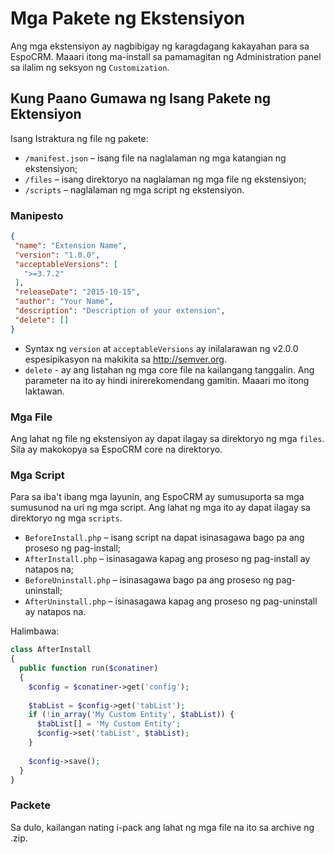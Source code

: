 # Mga Pakete ng Ekstensiyon

Ang mga ekstensiyon ay nagbibigay ng karagdagang kakayahan para sa EspoCRM. Maaari itong ma-install sa pamamagitan ng Administration panel sa ilalim ng seksyon ng `Customization`.

## Kung Paano Gumawa ng Isang Pakete ng Ektensiyon

Isang Istraktura ng file ng pakete:

* `/manifest.json` – isang file na naglalaman ng mga katangian ng ekstensiyon;
* `/files` – isang direktoryo na naglalaman ng mga file ng ekstensiyon;
* `/scripts` – naglalaman ng mga script ng ekstensiyon.

### Manipesto
```json
{
 "name": "Extension Name",
 "version": "1.0.0",
 "acceptableVersions": [
   ">=3.7.2"
 ],
 "releaseDate": "2015-10-15",
 "author": "Your Name",
 "description": "Description of your extension",
 "delete": []
}
```

* Syntax ng `version` at `acceptableVersions` ay inilalarawan ng v2.0.0 espesipikasyon na makikita sa http://semver.org.
* `delete` - ay ang listahan ng mga core file na kailangang tanggalin. Ang parameter na ito ay hindi inirerekomendang gamitin. Maaari mo itong laktawan.

### Mga File

Ang lahat ng file ng ekstensiyon ay dapat ilagay sa direktoryo ng mga `files`. Sila ay makokopya sa EspoCRM core na direktoryo.

### Mga Script

Para sa iba't ibang mga layunin, ang EspoCRM ay sumusuporta sa mga sumusunod na uri ng mga script. Ang lahat ng mga ito ay dapat ilagay sa direktoryo ng mga `scripts`.

* `BeforeInstall.php` – isang script na dapat isinasagawa bago pa ang proseso ng pag-install;
* `AfterInstall.php` – isinasagawa kapag ang proseso ng pag-install ay natapos na;
* `BeforeUninstall.php` – isinasagawa bago pa ang proseso ng pag-uninstall;
* `AfterUninstall.php` – isinasagawa kapag ang proseso ng pag-uninstall ay natapos na.

Halimbawa:

```php
class AfterInstall
{
  public function run($conatiner)
  {
    $config = $conatiner->get('config');
 
    $tabList = $config->get('tabList');
    if (!in_array('My Custom Entity', $tabList)) {
      $tabList[] = 'My Custom Entity';
      $config->set('tabList', $tabList);
    }
 
    $config->save();
  }
}
```

### Packete

Sa dulo, kailangan nating i-pack ang lahat ng mga file na ito sa archive ng .zip.
